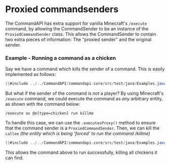 # Proxied commandsenders

The CommandAPI has extra support for vanilla Minecraft's `/execute` command, by allowing the CommandSender to be an instance of the `ProxiedCommandSender` class. This allows the CommandSender to contain two extra pieces of information: The "proxied sender" and the original sender.

<div class="example">

### Example - Running a command as a chicken

Say we have a command which kills the sender of a command. This is easily implemented as follows:

```java
{{#include ../../CommandAPI/commandapi-core/src/test/java/Examples.java:proxysender}}
```

But what if the sender of the command is _not_ a player? By using Minecraft's `/execute` command, we could execute the command as _any_ arbitrary entity, as shown with the command below:

```mccmd
/execute as @e[type=chicken] run killme
```

To handle this case, we can use the `.executesProxy()` method to ensure that the command sender is a `ProxiedCommandSender`. Then, we can kill the `callee` _(the entity which is being 'forced' to run the command /killme)_

```java
{{#include ../../CommandAPI/commandapi-core/src/test/java/Examples.java:proxysender2}}
```

This allows the command above to run successfully, killing all chickens it can find.

</div>